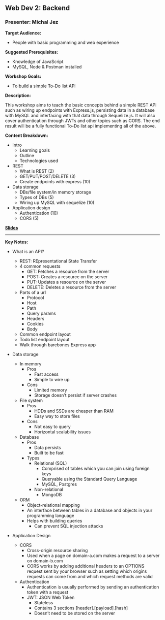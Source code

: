 ## Web Dev 2: Backend
### Presenter: Michal Jez

**Target Audience:** 
- People with basic programming and web experience

**Suggested Prerequisites:** 
- Knowledge of JavaScript
- MySQL, Node & Postman installed

**Workshop Goals:**

- To build a simple To-Do list API

**Description:**

This workshop aims to teach the basic concepts behind a simple REST API such as wiring up endpoints with Express.js, persisting data in a database with MySQL and interfacing with that data through Sequelize.js. It will also cover authentication through JWTs and other topics such as CORS. The end result will be a fully functional To-Do list api implementing all of the above.

**Content Breakdown:**

- Intro
    - Learning goals
    - Outline
    - Technologies used
- REST
    - What is REST (2)
    - GET/PUT/POST/DELETE (3)
    - Create endpoints with express (10)
- Data storage
    - DBs/file system/in memory storage
    - Types of DBs (5)
    - Wiring up MySQL with sequelize (10)
- Application design
    - Authentication (10)
    - CORS (5)

**[Slides](https://docs.google.com/presentation/d/1oZ3Bo68pcz8M7gjnVHfCEn5CRYhxyAtFYzg3hAbD1y4/edit?usp=sharing)**

---

**Key Notes:**
* What is an API?
    * REST: REpresentational State Transfer
    * 4 common requests
        * GET: Fetches a resource from the server
        * POST: Creates a resource on the server
        * PUT: Updates a resource on the server
        * DELETE: Deletes a resource from the server
    * Parts of a url
        * Protocol
        * Host
        * Path
        * Query params
        * Headers
        * Cookies
        * Body
    * Common endpoint layout
    * Todo list endpoint layout
    * Walk through barebones Express app

* Data storage
    * In memory
        * Pros
            * Fast access
            * Simple to wire up
        * Cons
            * Limited memory
            * Storage doesn’t persist if server crashes
    * File system
        * Pros
            * HDDs and SSDs are cheaper than RAM
            * Easy way to store files
        * Cons
            * Not easy to query
            * Horizontal scalability issues
    * Database
        * Pros
            * Data persists
            * Built to be fast
        * Types
            * Relational (SQL)
                * Comprised of tables which you can join using foreign keys
                * Queryable using the Standard Query Language
                * MySQL, Postgres
            * Non-relational
                * MongoDB
    * ORM
        * Object-relational mapping
        * An interface between tables in a database and objects in your programming language
        * Helps with building queries
            * Can prevent SQL injection attacks

* Application Design
    * CORS
        * Cross-origin resource sharing
        * Used when a page on domain-a.com makes a request to a server on domain-b.com
        * CORS works by adding additional headers to an OPTIONS request sent by your browser such as setting which origins requests can come from and which request methods are valid
    * Authentication
        * Authentication is usually performed by sending an authentication token with a request
        * JWT: JSON Web Token
            * Stateless
            * Contains 3 sections [header].[payload].[hash]
            * Doesn’t need to be stored on the server
